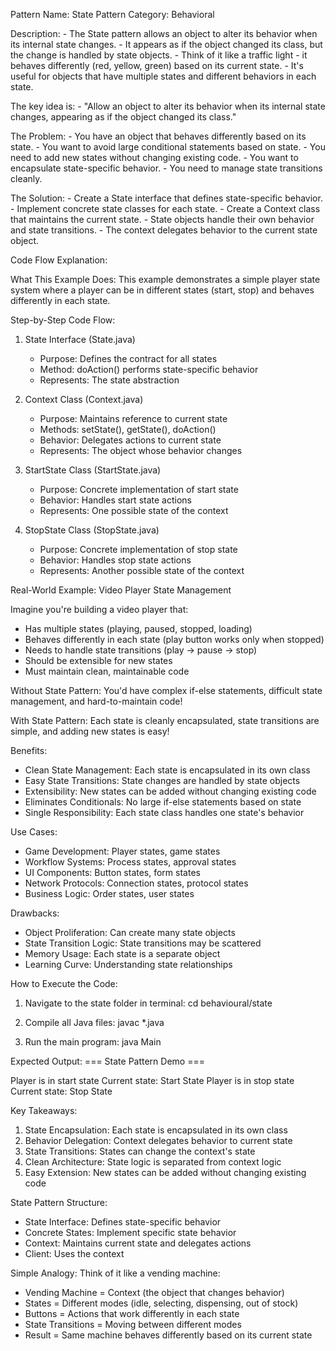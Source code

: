 Pattern Name: State
Pattern Category: Behavioral

Description:
    - The State pattern allows an object to alter its behavior when its internal state changes.
    - It appears as if the object changed its class, but the change is handled by state objects.
    - Think of it like a traffic light - it behaves differently (red, yellow, green) based on its current state.
    - It's useful for objects that have multiple states and different behaviors in each state.

The key idea is:
    - "Allow an object to alter its behavior when its internal state changes, appearing as if the object changed its class."

The Problem:
    - You have an object that behaves differently based on its state.
    - You want to avoid large conditional statements based on state.
    - You need to add new states without changing existing code.
    - You want to encapsulate state-specific behavior.
    - You need to manage state transitions cleanly.

The Solution:
    - Create a State interface that defines state-specific behavior.
    - Implement concrete state classes for each state.
    - Create a Context class that maintains the current state.
    - State objects handle their own behavior and state transitions.
    - The context delegates behavior to the current state object.

Code Flow Explanation:

What This Example Does:
This example demonstrates a simple player state system where a player can be in different states (start, stop) and behaves differently in each state.

Step-by-Step Code Flow:

1. State Interface (State.java)
   - Purpose: Defines the contract for all states
   - Method: doAction() performs state-specific behavior
   - Represents: The state abstraction

2. Context Class (Context.java)
   - Purpose: Maintains reference to current state
   - Methods: setState(), getState(), doAction()
   - Behavior: Delegates actions to current state
   - Represents: The object whose behavior changes

3. StartState Class (StartState.java)
   - Purpose: Concrete implementation of start state
   - Behavior: Handles start state actions
   - Represents: One possible state of the context

4. StopState Class (StopState.java)
   - Purpose: Concrete implementation of stop state
   - Behavior: Handles stop state actions
   - Represents: Another possible state of the context

Real-World Example: Video Player State Management

Imagine you're building a video player that:
- Has multiple states (playing, paused, stopped, loading)
- Behaves differently in each state (play button works only when stopped)
- Needs to handle state transitions (play → pause → stop)
- Should be extensible for new states
- Must maintain clean, maintainable code

Without State Pattern:
You'd have complex if-else statements, difficult state management, and hard-to-maintain code!

With State Pattern:
Each state is cleanly encapsulated, state transitions are simple, and adding new states is easy!

Benefits:
- Clean State Management: Each state is encapsulated in its own class
- Easy State Transitions: State changes are handled by state objects
- Extensibility: New states can be added without changing existing code
- Eliminates Conditionals: No large if-else statements based on state
- Single Responsibility: Each state class handles one state's behavior

Use Cases:
- Game Development: Player states, game states
- Workflow Systems: Process states, approval states
- UI Components: Button states, form states
- Network Protocols: Connection states, protocol states
- Business Logic: Order states, user states

Drawbacks:
- Object Proliferation: Can create many state objects
- State Transition Logic: State transitions may be scattered
- Memory Usage: Each state is a separate object
- Learning Curve: Understanding state relationships

How to Execute the Code:
1. Navigate to the state folder in terminal:
   cd behavioural/state

2. Compile all Java files:
   javac *.java

3. Run the main program:
   java Main

Expected Output:
=== State Pattern Demo ===

Player is in start state
Current state: Start State
Player is in stop state
Current state: Stop State

Key Takeaways:
1. State Encapsulation: Each state is encapsulated in its own class
2. Behavior Delegation: Context delegates behavior to current state
3. State Transitions: States can change the context's state
4. Clean Architecture: State logic is separated from context logic
5. Easy Extension: New states can be added without changing existing code

State Pattern Structure:
- State Interface: Defines state-specific behavior
- Concrete States: Implement specific state behavior
- Context: Maintains current state and delegates actions
- Client: Uses the context

Simple Analogy:
Think of it like a vending machine:
- Vending Machine = Context (the object that changes behavior)
- States = Different modes (idle, selecting, dispensing, out of stock)
- Buttons = Actions that work differently in each state
- State Transitions = Moving between different modes
- Result = Same machine behaves differently based on its current state
